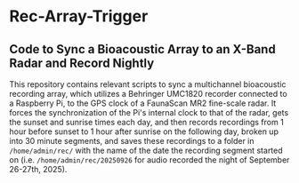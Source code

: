 # Rec-Array-Trigger
## Code to Sync a Bioacoustic Array to an X-Band Radar and Record Nightly

This repository contains relevant scripts to sync a multichannel bioacoustic recording array,
which utilizes a Behringer UMC1820 recorder connected to a Raspberry Pi, to the GPS
clock of a FaunaScan MR2 fine-scale radar. It forces the synchronization of the Pi's internal
clock to that of the radar, gets the sunset and sunrise times each day, and then records 
recordings from 1 hour before sunset to 1 hour after sunrise on the following day, broken up into
30 minute segments, and saves these recordings to a folder in `/home/admin/rec/` with the name
of the date the recording segment started on (i.e. `/home/admin/rec/20250926` for audio recorded
the night of September 26-27th, 2025).